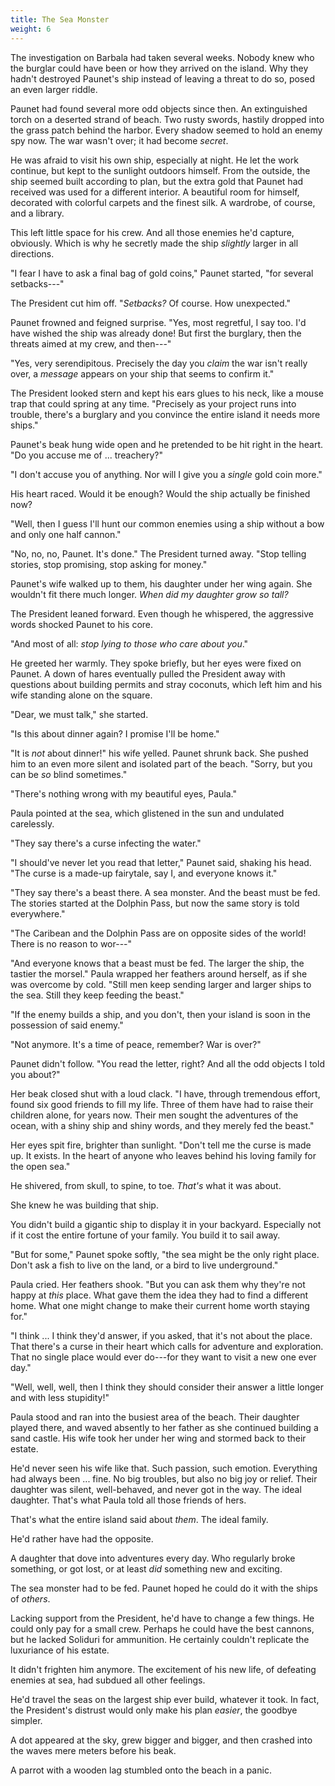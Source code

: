 ```yaml
---
title: The Sea Monster
weight: 6
---
```

The investigation on Barbala had taken several weeks. Nobody knew who the burglar could have been or how they arrived on the island. Why they hadn't destroyed Paunet's ship instead of leaving a threat to do so, posed an even larger riddle.

Paunet had found several more odd objects since then. An extinguished torch on a deserted strand of beach. Two rusty swords, hastily dropped into the grass patch behind the harbor. Every shadow seemed to hold an enemy spy now. The war wasn't over; it had become _secret_.

He was afraid to visit his own ship, especially at night. He let the work continue, but kept to the sunlight outdoors himself. From the outside, the ship seemed built according to plan, but the extra gold that Paunet had received was used for a different interior. A beautiful room for himself, decorated with colorful carpets and the finest silk. A wardrobe, of course, and a library.

This left little space for his crew. And all those enemies he'd capture, obviously. Which is why he secretly made the ship _slightly_ larger in all directions.

"I fear I have to ask a final bag of gold coins," Paunet started, "for several setbacks---"

The President cut him off. "_Setbacks?_ Of course. How unexpected."

Paunet frowned and feigned surprise. "Yes, most regretful, I say too. I'd have wished the ship was already done! But first the burglary, then the threats aimed at my crew, and then---"

"Yes, very serendipitous. Precisely the day you _claim_ the war isn't really over, a _message_ appears on your ship that seems to confirm it."

The President looked stern and kept his ears glues to his neck, like a mouse trap that could spring at any time. "Precisely as your project runs into trouble, there's a burglary and you convince the entire island it needs more ships."

Paunet's beak hung wide open and he pretended to be hit right in the heart. "Do you accuse me of ... treachery?"

"I don't accuse you of anything. Nor will I give you a _single_ gold coin more."

His heart raced. Would it be enough? Would the ship actually be finished now?

"Well, then I guess I'll hunt our common enemies using a ship without a bow and only one half cannon."

"No, no, no, Paunet. It's done." The President turned away. "Stop telling stories, stop promising, stop asking for money."

Paunet's wife walked up to them, his daughter under her wing again. She wouldn't fit there much longer. _When did my daughter grow so tall?_

The President leaned forward. Even though he whispered, the aggressive words shocked Paunet to his core.

"And most of all: _stop lying to those who care about you_."

He greeted her warmly. They spoke briefly, but her eyes were fixed on Paunet. A down of hares eventually pulled the President away with questions about building permits and stray coconuts, which left him and his wife standing alone on the square.

"Dear, we must talk," she started.

"Is this about dinner again? I promise I'll be home."

"It is _not_ about dinner!" his wife yelled. Paunet shrunk back. She pushed him to an even more silent and isolated part of the beach. "Sorry, but you can be _so_ blind sometimes."

"There's nothing wrong with my beautiful eyes, Paula."

Paula pointed at the sea, which glistened in the sun and undulated carelessly. 

"They say there's a curse infecting the water."

"I should've never let you read that letter," Paunet said, shaking his head. "The curse is a made-up fairytale, say I, and everyone knows it."

"They say there's a beast there. A sea monster. And the beast must be fed. The stories started at the Dolphin Pass, but now the same story is told everywhere."

"The Caribean and the Dolphin Pass are on opposite sides of the world! There is no reason to wor---"

"And everyone knows that a beast must be fed. The larger the ship, the tastier the morsel." Paula wrapped her feathers around herself, as if she was overcome by cold. "Still men keep sending larger and larger ships to the sea. Still they keep feeding the beast."

"If the enemy builds a ship, and you don't, then your island is soon in the possession of said enemy."

"Not anymore. It's a time of peace, remember? War is over?"

Paunet didn't follow. "You read the letter, right? And all the odd objects I told you about?"

Her beak closed shut with a loud clack. "I have, through tremendous effort, found six good friends to fill my life. Three of them have had to raise their children alone, for years now. Their men sought the adventures of the ocean, with a shiny ship and shiny words, and they merely fed the beast."

Her eyes spit fire, brighter than sunlight. "Don't tell me the curse is made up. It exists. In the heart of anyone who leaves behind his loving family for the open sea."

He shivered, from skull, to spine, to toe. _That's_ what it was about.

She knew he was building that ship.

You didn't build a gigantic ship to display it in your backyard. Especially not if it cost the entire fortune of your family. You build it to sail away.

"But for some," Paunet spoke softly, "the sea might be the only right place. Don't ask a fish to live on the land, or a bird to live underground."

Paula cried. Her feathers shook. "But you can ask them why they're not happy at _this_ place. What gave them the idea they had to find a different home. What one might change to make their current home worth staying for."

"I think ... I think they'd answer, if you asked, that it's not about the place. That there's a curse in their heart which calls for adventure and exploration. That no single place would ever do---for they want to visit a new one ever day."

"Well, well, well, then I think they should consider their answer a little longer and with less stupidity!"

Paula stood and ran into the busiest area of the beach. Their daughter played there, and waved absently to her father as she continued building a sand castle. His wife took her under her wing and stormed back to their estate.

He'd never seen his wife like that. Such passion, such emotion. Everything had always been ... fine. No big troubles, but also no big joy or relief. Their daughter was silent, well-behaved, and never got in the way. The ideal daughter. That's what Paula told all those friends of hers.

That's what the entire island said about _them_. The ideal family.

He'd rather have had the opposite.

A daughter that dove into adventures every day. Who regularly broke something, or got lost, or at least _did_ something new and exciting.

The sea monster had to be fed. Paunet hoped he could do it with the ships of _others_.

Lacking support from the President, he'd have to change a few things. He could only pay for a small crew. Perhaps he could have the best cannons, but he lacked Soliduri for ammunition. He certainly couldn't replicate the luxuriance of his estate.

It didn't frighten him anymore. The excitement of his new life, of defeating enemies at sea, had subdued all other feelings.

He'd travel the seas on the largest ship ever build, whatever it took. In fact, the President's distrust would only make his plan _easier_, the goodbye simpler.

A dot appeared at the sky, grew bigger and bigger, and then crashed into the waves mere meters before his beak.

A parrot with a wooden lag stumbled onto the beach in a panic.